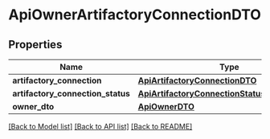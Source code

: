# ApiOwnerArtifactoryConnectionDTO

## Properties

| Name                              | Type                                                                                          | Description | Notes      |
| --------------------------------- | --------------------------------------------------------------------------------------------- | ----------- | ---------- |
| **artifactory_connection**        | [**ApiArtifactoryConnectionDTO**](ApiArtifactoryConnectionDTO.md)                             |             | [optional] |
| **artifactory_connection_status** | [**ApiArtifactoryConnectionStatusResponseDTO**](ApiArtifactoryConnectionStatusResponseDTO.md) |             | [optional] |
| **owner_dto**                     | [**ApiOwnerDTO**](ApiOwnerDTO.md)                                                             |             | [optional] |

[[Back to Model list]](../README.md#documentation-for-models) [[Back to API list]](../README.md#documentation-for-api-endpoints) [[Back to README]](../README.md)

